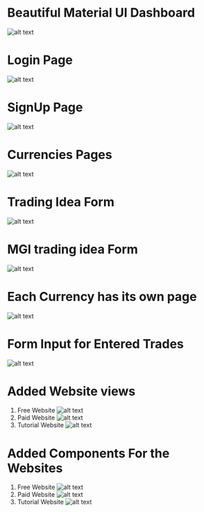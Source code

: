 # Beautiful Material UI Dashboard
![alt text](image.png)

# Login Page
![alt text](image-1.png)

# SignUp Page
![alt text](image-2.png)

# Currencies Pages
![alt text](image-7.png)

# Trading Idea Form
![alt text](image-3.png)

# MGI trading idea Form
![alt text](image-4.png)

# Each Currency has its own page
![alt text](image-5.png)

# Form Input for Entered Trades
![alt text](image-6.png)

# Added Website views 
1. Free Website
![alt text](image-8.png)
2. Paid Website
![alt text](image-9.png)
3. Tutorial Website
![alt text](image-10.png)

# Added Components For the Websites
1. Free Website
![alt text](image-11.png)
2. Paid Website
![alt text](image-12.png)
3. Tutorial Website
![alt text](image-13.png)